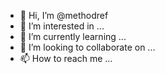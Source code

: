 - 👋 Hi, I’m @methodref
- 👀 I’m interested in ...
- 🌱 I’m currently learning ...
- 💞️ I’m looking to collaborate on ...
- 📫 How to reach me ...

<!---
methodref/methodref is a ✨ special ✨ repository because its `README.md` (this file) appears on your GitHub profile.
You can click the Preview link to take a look at your changes.
--->

